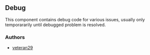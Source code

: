 ## Debug

This component contains debug code for various issues, usually only temporararily until debugged problem is resolved.

### Authors

- [veteran29](http://github.com/veteran29)
